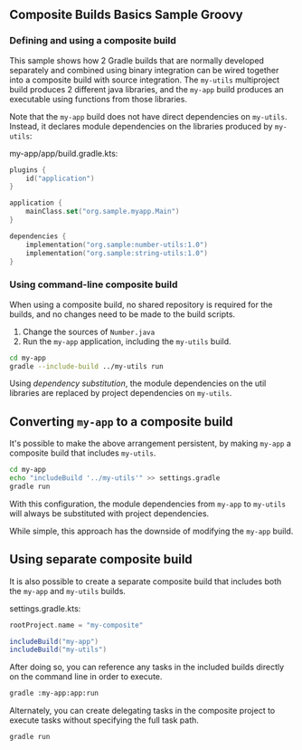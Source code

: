 ## Composite Builds Basics Sample Groovy

### Defining and using a composite build

This sample shows how 2 Gradle builds that are normally developed separately and combined using binary integration can be wired together into a composite build with source integration. The `my-utils` multiproject build produces 2 different java libraries, and the `my-app` build produces an executable using functions from those libraries.

Note that the `my-app` build does not have direct dependencies on `my-utils`. Instead, it declares module dependencies on the libraries produced by `my-utils`:

my-app/app/build.gradle.kts:
```kotlin
plugins {
    id("application")
}

application {
    mainClass.set("org.sample.myapp.Main")
}

dependencies {
    implementation("org.sample:number-utils:1.0")
    implementation("org.sample:string-utils:1.0")
}
```

### Using command-line composite build

When using a composite build, no shared repository is required for the builds, and no changes need to be made to the build scripts.

1. Change the sources of `Number.java`
2. Run the `my-app` application, including the `my-utils` build.

```bash
cd my-app
gradle --include-build ../my-utils run
```

Using _dependency substitution_, the module dependencies on the util libraries are replaced by project dependencies on `my-utils`.

## Converting `my-app` to a composite build

It's possible to make the above arrangement persistent, by making `my-app` a composite build that includes `my-utils`.

```bash
cd my-app
echo "includeBuild '../my-utils'" >> settings.gradle
gradle run
```

With this configuration, the module dependencies from `my-app` to `my-utils` will always be substituted with project dependencies.

While simple, this approach has the downside of modifying the `my-app` build.

## Using separate composite build

It is also possible to create a separate composite build that includes both the `my-app` and `my-utils` builds.

settings.gradle.kts:
```groovy
rootProject.name = "my-composite"

includeBuild("my-app")
includeBuild("my-utils")
```


After doing so, you can reference any tasks in the included builds directly on the command line in order to execute.

```bash
gradle :my-app:app:run
```

Alternately, you can create delegating tasks in the composite project to execute tasks without specifying the full task path.


```bash
gradle run
```
